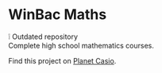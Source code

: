 # WinBac Maths
:grey_exclamation: Outdated repository  
Complete high school mathematics courses.

Find this project on [Planet Casio](http://www.planet-casio.com/Fr/programmes/voir_un_programme_casio.php?showid=940).

